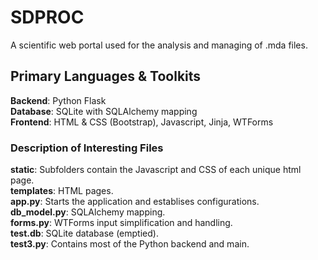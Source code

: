 # SDPROC
A scientific web portal used for the analysis and managing of .mda files.

## Primary Languages & Toolkits
**Backend**: Python Flask  
**Database**: SQLite with SQLAlchemy mapping  
**Frontend**: HTML & CSS (Bootstrap), Javascript, Jinja, WTForms  

### Description of Interesting Files
 **static**: Subfolders contain the Javascript and CSS of each unique html page.  
 **templates**: HTML pages.  
**app.py**: Starts the application and establises configurations.  
**db_model.py**: SQLAlchemy mapping.  
**forms.py**: WTForms input simplification and handling.  
**test.db**: SQLite database (emptied).  
**test3.py**: Contains most of the Python backend and main. 
